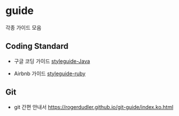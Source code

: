 # guide
각종 가이드 모음

## Coding Standard
* 구글 코딩 가이드
[styleguide-Java](https://google.github.io/styleguide/javaguide.html)

* Airbnb 가이드
[styleguide-ruby](https://github.com/airbnb/ruby)

## Git
* git 간편 안내서 https://rogerdudler.github.io/git-guide/index.ko.html
